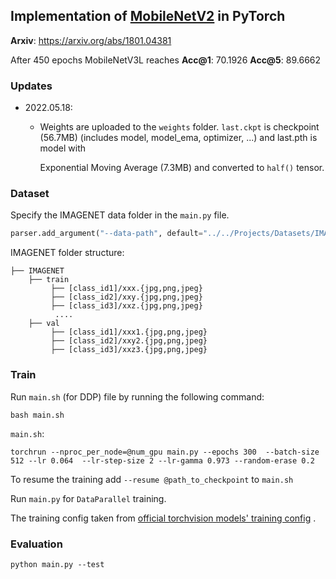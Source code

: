 ## Implementation of [MobileNetV2](https://arxiv.org/abs/1801.04381) in PyTorch

**Arxiv**: https://arxiv.org/abs/1801.04381

After 450 epochs MobileNetV3L reaches **Acc@1**: 70.1926 **Acc@5**: 89.6662

### Updates

* 2022.05.18:

    - Weights are uploaded to the `weights` folder. `last.ckpt` is checkpoint (56.7MB) (includes model, model_ema,
      optimizer, ...) and last.pth is model with

      Exponential Moving Average (7.3MB) and converted to `half()` tensor.

### Dataset

Specify the IMAGENET data folder in the `main.py` file.

``` python
parser.add_argument("--data-path", default="../../Projects/Datasets/IMAGENET/", type=str, help="dataset path")
```

IMAGENET folder structure:

```
├── IMAGENET 
    ├── train
         ├── [class_id1]/xxx.{jpg,png,jpeg}
         ├── [class_id2]/xxy.{jpg,png,jpeg}
         ├── [class_id3]/xxz.{jpg,png,jpeg}
          ....
    ├── val
         ├── [class_id1]/xxx1.{jpg,png,jpeg}
         ├── [class_id2]/xxy2.{jpg,png,jpeg}
         ├── [class_id3]/xxz3.{jpg,png,jpeg}
```

### Train

Run `main.sh` (for DDP) file by running the following command:

```
bash main.sh
```

`main.sh`:

```
torchrun --nproc_per_node=@num_gpu main.py --epochs 300  --batch-size 512 --lr 0.064  --lr-step-size 2 --lr-gamma 0.973 --random-erase 0.2
```

To resume the training add `--resume @path_to_checkpoint` to `main.sh`

Run `main.py` for `DataParallel` training.

The training config taken
from [official torchvision models' training config](https://github.com/pytorch/vision/tree/970ba3555794d163daca0ab95240d21e3035c304/references/classification)
.

### Evaluation

```commandline
python main.py --test
```

